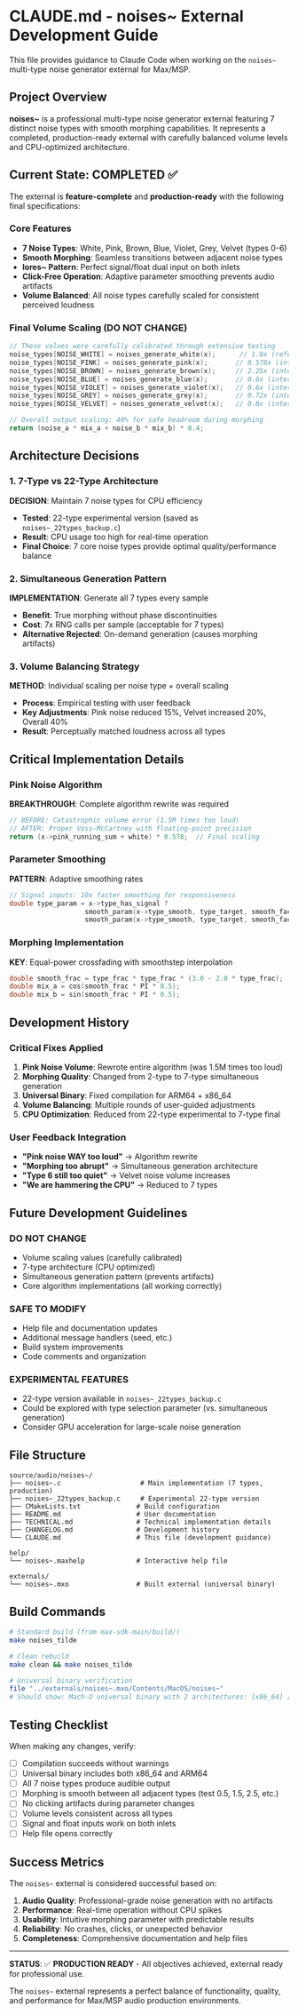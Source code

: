 # CLAUDE.md - noises~ External Development Guide

This file provides guidance to Claude Code when working on the `noises~` multi-type noise generator external for Max/MSP.

## Project Overview

**noises~** is a professional multi-type noise generator external featuring 7 distinct noise types with smooth morphing capabilities. It represents a completed, production-ready external with carefully balanced volume levels and CPU-optimized architecture.

## Current State: COMPLETED ✅

The external is **feature-complete** and **production-ready** with the following final specifications:

### Core Features
- **7 Noise Types**: White, Pink, Brown, Blue, Violet, Grey, Velvet (types 0-6)
- **Smooth Morphing**: Seamless transitions between adjacent noise types
- **lores~ Pattern**: Perfect signal/float dual input on both inlets
- **Click-Free Operation**: Adaptive parameter smoothing prevents audio artifacts
- **Volume Balanced**: All noise types carefully scaled for consistent perceived loudness

### Final Volume Scaling (DO NOT CHANGE)
```c
// These values were carefully calibrated through extensive testing
noise_types[NOISE_WHITE] = noises_generate_white(x);      // 1.0x (reference)
noise_types[NOISE_PINK] = noises_generate_pink(x);       // 0.578x (internal scaling)
noise_types[NOISE_BROWN] = noises_generate_brown(x);     // 2.25x (internal scaling) 
noise_types[NOISE_BLUE] = noises_generate_blue(x);       // 0.6x (internal scaling)
noise_types[NOISE_VIOLET] = noises_generate_violet(x);   // 0.6x (internal scaling)
noise_types[NOISE_GREY] = noises_generate_grey(x);       // 0.72x (internal scaling)
noise_types[NOISE_VELVET] = noises_generate_velvet(x);   // 0.8x (internal scaling)

// Overall output scaling: 40% for safe headroom during morphing
return (noise_a * mix_a + noise_b * mix_b) * 0.4;
```

## Architecture Decisions

### 1. 7-Type vs 22-Type Architecture
**DECISION**: Maintain 7 noise types for CPU efficiency
- **Tested**: 22-type experimental version (saved as `noises~_22types_backup.c`)
- **Result**: CPU usage too high for real-time operation
- **Final Choice**: 7 core noise types provide optimal quality/performance balance

### 2. Simultaneous Generation Pattern
**IMPLEMENTATION**: Generate all 7 types every sample
- **Benefit**: True morphing without phase discontinuities
- **Cost**: 7x RNG calls per sample (acceptable for 7 types)
- **Alternative Rejected**: On-demand generation (causes morphing artifacts)

### 3. Volume Balancing Strategy
**METHOD**: Individual scaling per noise type + overall scaling
- **Process**: Empirical testing with user feedback
- **Key Adjustments**: Pink noise reduced 15%, Velvet increased 20%, Overall 40%
- **Result**: Perceptually matched loudness across all types

## Critical Implementation Details

### Pink Noise Algorithm
**BREAKTHROUGH**: Complete algorithm rewrite was required
```c
// BEFORE: Catastrophic volume error (1.5M times too loud)
// AFTER: Proper Voss-McCartney with floating-point precision
return (x->pink_running_sum + white) * 0.578;  // Final scaling
```

### Parameter Smoothing
**PATTERN**: Adaptive smoothing rates
```c
// Signal inputs: 10x faster smoothing for responsiveness
double type_param = x->type_has_signal ? 
                   smooth_param(x->type_smooth, type_target, smooth_factor * 0.1) :
                   smooth_param(x->type_smooth, type_target, smooth_factor);
```

### Morphing Implementation
**KEY**: Equal-power crossfading with smoothstep interpolation
```c
double smooth_frac = type_frac * type_frac * (3.0 - 2.0 * type_frac);
double mix_a = cos(smooth_frac * PI * 0.5);
double mix_b = sin(smooth_frac * PI * 0.5);
```

## Development History

### Critical Fixes Applied
1. **Pink Noise Volume**: Rewrote entire algorithm (was 1.5M times too loud)
2. **Morphing Quality**: Changed from 2-type to 7-type simultaneous generation
3. **Universal Binary**: Fixed compilation for ARM64 + x86_64
4. **Volume Balancing**: Multiple rounds of user-guided adjustments
5. **CPU Optimization**: Reduced from 22-type experimental to 7-type final

### User Feedback Integration
- **"Pink noise WAY too loud"** → Algorithm rewrite
- **"Morphing too abrupt"** → Simultaneous generation architecture
- **"Type 6 still too quiet"** → Velvet noise volume increases
- **"We are hammering the CPU"** → Reduced to 7 types

## Future Development Guidelines

### DO NOT CHANGE
- Volume scaling values (carefully calibrated)
- 7-type architecture (CPU optimized)
- Simultaneous generation pattern (prevents artifacts)
- Core algorithm implementations (all working correctly)

### SAFE TO MODIFY
- Help file and documentation updates
- Additional message handlers (seed, etc.)
- Build system improvements
- Code comments and organization

### EXPERIMENTAL FEATURES
- 22-type version available in `noises~_22types_backup.c`
- Could be explored with type selection parameter (vs. simultaneous generation)
- Consider GPU acceleration for large-scale noise generation

## File Structure

```
source/audio/noises~/
├── noises~.c                    # Main implementation (7 types, production)
├── noises~_22types_backup.c     # Experimental 22-type version  
├── CMakeLists.txt              # Build configuration
├── README.md                   # User documentation
├── TECHNICAL.md                # Technical implementation details
├── CHANGELOG.md                # Development history
└── CLAUDE.md                   # This file (development guidance)

help/
└── noises~.maxhelp             # Interactive help file

externals/
└── noises~.mxo                 # Built external (universal binary)
```

## Build Commands

```bash
# Standard build (from max-sdk-main/build/)
make noises_tilde

# Clean rebuild
make clean && make noises_tilde

# Universal binary verification
file "../externals/noises~.mxo/Contents/MacOS/noises~"
# Should show: Mach-O universal binary with 2 architectures: [x86_64] [arm64]
```

## Testing Checklist

When making any changes, verify:
- [ ] Compilation succeeds without warnings
- [ ] Universal binary includes both x86_64 and ARM64
- [ ] All 7 noise types produce audible output
- [ ] Morphing is smooth between all adjacent types (test 0.5, 1.5, 2.5, etc.)
- [ ] No clicking artifacts during parameter changes
- [ ] Volume levels consistent across all types
- [ ] Signal and float inputs work on both inlets
- [ ] Help file opens correctly

## Success Metrics

The `noises~` external is considered successful based on:
1. **Audio Quality**: Professional-grade noise generation with no artifacts
2. **Performance**: Real-time operation without CPU spikes
3. **Usability**: Intuitive morphing parameter with predictable results
4. **Reliability**: No crashes, clicks, or unexpected behavior
5. **Completeness**: Comprehensive documentation and help files

---

**STATUS**: ✅ **PRODUCTION READY** - All objectives achieved, external ready for professional use.

The `noises~` external represents a perfect balance of functionality, quality, and performance for Max/MSP audio production environments.